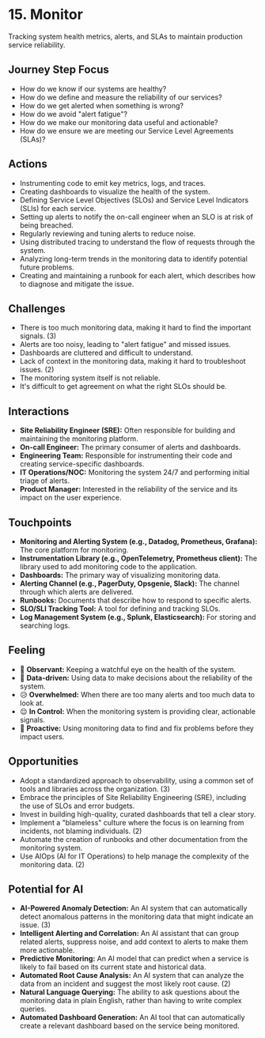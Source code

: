 # 15. Monitor

Tracking system health metrics, alerts, and SLAs to maintain production service reliability.

## Journey Step Focus

*   How do we know if our systems are healthy?
*   How do we define and measure the reliability of our services?
*   How do we get alerted when something is wrong?
*   How do we avoid "alert fatigue"?
*   How do we make our monitoring data useful and actionable?
*   How do we ensure we are meeting our Service Level Agreements (SLAs)?

## Actions

*   Instrumenting code to emit key metrics, logs, and traces.
*   Creating dashboards to visualize the health of the system.
*   Defining Service Level Objectives (SLOs) and Service Level Indicators (SLIs) for each service.
*   Setting up alerts to notify the on-call engineer when an SLO is at risk of being breached.
*   Regularly reviewing and tuning alerts to reduce noise.
*   Using distributed tracing to understand the flow of requests through the system.
*   Analyzing long-term trends in the monitoring data to identify potential future problems.
*   Creating and maintaining a runbook for each alert, which describes how to diagnose and mitigate the issue.

## Challenges

*   There is too much monitoring data, making it hard to find the important signals. (3)
*   Alerts are too noisy, leading to "alert fatigue" and missed issues.
*   Dashboards are cluttered and difficult to understand.
*   Lack of context in the monitoring data, making it hard to troubleshoot issues. (2)
*   The monitoring system itself is not reliable.
*   It's difficult to get agreement on what the right SLOs should be.

## Interactions

*   **Site Reliability Engineer (SRE):** Often responsible for building and maintaining the monitoring platform.
*   **On-call Engineer:** The primary consumer of alerts and dashboards.
*   **Engineering Team:** Responsible for instrumenting their code and creating service-specific dashboards.
*   **IT Operations/NOC:** Monitoring the system 24/7 and performing initial triage of alerts.
*   **Product Manager:** Interested in the reliability of the service and its impact on the user experience.

## Touchpoints

*   **Monitoring and Alerting System (e.g., Datadog, Prometheus, Grafana):** The core platform for monitoring.
*   **Instrumentation Library (e.g., OpenTelemetry, Prometheus client):** The library used to add monitoring code to the application.
*   **Dashboards:** The primary way of visualizing monitoring data.
*   **Alerting Channel (e.g., PagerDuty, Opsgenie, Slack):** The channel through which alerts are delivered.
*   **Runbooks:** Documents that describe how to respond to specific alerts.
*   **SLO/SLI Tracking Tool:** A tool for defining and tracking SLOs.
*   **Log Management System (e.g., Splunk, Elasticsearch):** For storing and searching logs.

## Feeling

*   🧐 **Observant:** Keeping a watchful eye on the health of the system.
*   🤔 **Data-driven:** Using data to make decisions about the reliability of the system.
*   😥 **Overwhelmed:** When there are too many alerts and too much data to look at.
*   😌 **In Control:** When the monitoring system is providing clear, actionable signals.
*   💪 **Proactive:** Using monitoring data to find and fix problems before they impact users.

## Opportunities

*   Adopt a standardized approach to observability, using a common set of tools and libraries across the organization. (3)
*   Embrace the principles of Site Reliability Engineering (SRE), including the use of SLOs and error budgets.
*   Invest in building high-quality, curated dashboards that tell a clear story.
*   Implement a "blameless" culture where the focus is on learning from incidents, not blaming individuals. (2)
*   Automate the creation of runbooks and other documentation from the monitoring system.
*   Use AIOps (AI for IT Operations) to help manage the complexity of the monitoring data. (2)

## Potential for AI

*   **AI-Powered Anomaly Detection:** An AI system that can automatically detect anomalous patterns in the monitoring data that might indicate an issue. (3)
*   **Intelligent Alerting and Correlation:** An AI assistant that can group related alerts, suppress noise, and add context to alerts to make them more actionable.
*   **Predictive Monitoring:** An AI model that can predict when a service is likely to fail based on its current state and historical data.
*   **Automated Root Cause Analysis:** An AI system that can analyze the data from an incident and suggest the most likely root cause. (2)
*   **Natural Language Querying:** The ability to ask questions about the monitoring data in plain English, rather than having to write complex queries.
*   **Automated Dashboard Generation:** An AI tool that can automatically create a relevant dashboard based on the service being monitored.
